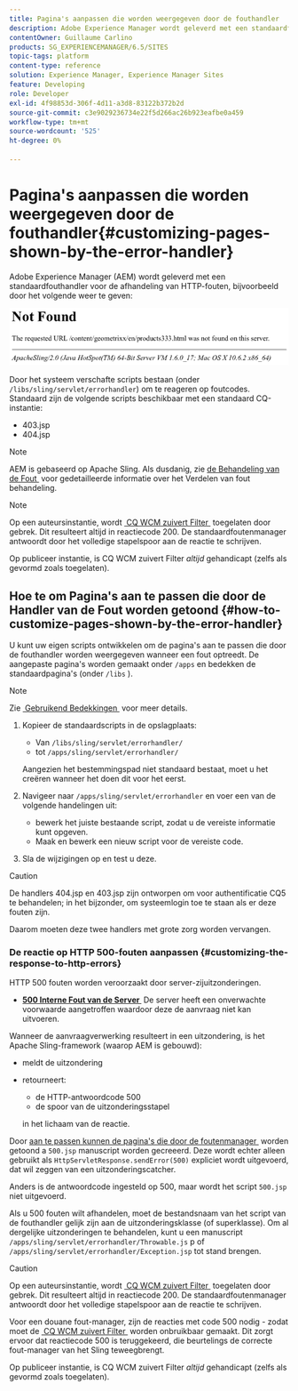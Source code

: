 ```yaml
---
title: Pagina's aanpassen die worden weergegeven door de fouthandler
description: Adobe Experience Manager wordt geleverd met een standaardfouthandler voor de afhandeling van HTTP-fouten.
contentOwner: Guillaume Carlino
products: SG_EXPERIENCEMANAGER/6.5/SITES
topic-tags: platform
content-type: reference
solution: Experience Manager, Experience Manager Sites
feature: Developing
role: Developer
exl-id: 4f98853d-306f-4d11-a3d8-83122b372b2d
source-git-commit: c3e9029236734e22f5d266ac26b923eafbe0a459
workflow-type: tm+mt
source-wordcount: '525'
ht-degree: 0%

---
```


# Pagina&#39;s aanpassen die worden weergegeven door de fouthandler{#customizing-pages-shown-by-the-error-handler}

Adobe Experience Manager (AEM) wordt geleverd met een standaardfouthandler voor de afhandeling van HTTP-fouten, bijvoorbeeld door het volgende weer te geven:

![&#x200B; chlimage_1-67 &#x200B;](assets/chlimage_1-67a.png)

Door het systeem verschafte scripts bestaan (onder `/libs/sling/servlet/errorhandler`) om te reageren op foutcodes. Standaard zijn de volgende scripts beschikbaar met een standaard CQ-instantie:

* 403.jsp
* 404.jsp

>[!NOTE]
>
>AEM is gebaseerd op Apache Sling. Als dusdanig, zie [&#x200B; de Behandeling van de Fout &#x200B;](https://sling.apache.org/documentation/the-sling-engine/errorhandling.html) voor gedetailleerde informatie over het Verdelen van fout behandeling.

>[!NOTE]
>
>Op een auteursinstantie, wordt [&#x200B; CQ WCM zuivert Filter &#x200B;](/help/sites-deploying/osgi-configuration-settings.md) toegelaten door gebrek. Dit resulteert altijd in reactiecode 200. De standaardfoutenmanager antwoordt door het volledige stapelspoor aan de reactie te schrijven.
>
>Op publiceer instantie, is CQ WCM zuivert Filter *altijd* gehandicapt (zelfs als gevormd zoals toegelaten).

## Hoe te om Pagina&#39;s aan te passen die door de Handler van de Fout worden getoond {#how-to-customize-pages-shown-by-the-error-handler}

U kunt uw eigen scripts ontwikkelen om de pagina&#39;s aan te passen die door de fouthandler worden weergegeven wanneer een fout optreedt. De aangepaste pagina&#39;s worden gemaakt onder `/apps` en bedekken de standaardpagina&#39;s (onder `/libs` ).

>[!NOTE]
>
>Zie [&#x200B; Gebruikend Bedekkingen &#x200B;](/help/sites-developing/overlays.md) voor meer details.

1. Kopieer de standaardscripts in de opslagplaats:

   * Van `/libs/sling/servlet/errorhandler/`
   * tot `/apps/sling/servlet/errorhandler/`

   Aangezien het bestemmingspad niet standaard bestaat, moet u het creëren wanneer het doen dit voor het eerst.

1. Navigeer naar `/apps/sling/servlet/errorhandler` en voer een van de volgende handelingen uit:

   * bewerk het juiste bestaande script, zodat u de vereiste informatie kunt opgeven.
   * Maak en bewerk een nieuw script voor de vereiste code.

1. Sla de wijzigingen op en test u deze.

>[!CAUTION]
>
>De handlers 404.jsp en 403.jsp zijn ontworpen om voor authentificatie CQ5 te behandelen; in het bijzonder, om systeemlogin toe te staan als er deze fouten zijn.
>
>Daarom moeten deze twee handlers met grote zorg worden vervangen.

### De reactie op HTTP 500-fouten aanpassen {#customizing-the-response-to-http-errors}

HTTP 500 fouten worden veroorzaakt door server-zijuitzonderingen.

* **[500 Interne Fout van de Server &#x200B;](https://www.w3.org/Protocols/rfc2616/rfc2616-sec10.html)**
De server heeft een onverwachte voorwaarde aangetroffen waardoor deze de aanvraag niet kan uitvoeren.

Wanneer de aanvraagverwerking resulteert in een uitzondering, is het Apache Sling-framework (waarop AEM is gebouwd):

* meldt de uitzondering
* retourneert:

   * de HTTP-antwoordcode 500
   * de spoor van de uitzonderingsstapel

  in het lichaam van de reactie.

Door [&#x200B; aan te passen kunnen de pagina&#39;s die door de foutenmanager &#x200B;](#how-to-customize-pages-shown-by-the-error-handler) worden getoond a `500.jsp` manuscript worden gecreeerd. Deze wordt echter alleen gebruikt als `HttpServletResponse.sendError(500)` expliciet wordt uitgevoerd, dat wil zeggen van een uitzonderingscatcher.

Anders is de antwoordcode ingesteld op 500, maar wordt het script `500.jsp` niet uitgevoerd.

Als u 500 fouten wilt afhandelen, moet de bestandsnaam van het script van de fouthandler gelijk zijn aan de uitzonderingsklasse (of superklasse). Om al dergelijke uitzonderingen te behandelen, kunt u een manuscript `/apps/sling/servlet/errorhandler/Throwable.js` p of `/apps/sling/servlet/errorhandler/Exception.jsp` tot stand brengen.

>[!CAUTION]
>
>Op een auteursinstantie, wordt [&#x200B; CQ WCM zuivert Filter &#x200B;](/help/sites-deploying/osgi-configuration-settings.md) toegelaten door gebrek. Dit resulteert altijd in reactiecode 200. De standaardfoutenmanager antwoordt door het volledige stapelspoor aan de reactie te schrijven.
>
>Voor een douane fout-manager, zijn de reacties met code 500 nodig - zodat moet de [&#x200B; CQ WCM zuivert Filter &#x200B;](/help/sites-deploying/osgi-configuration-settings.md) worden onbruikbaar gemaakt. Dit zorgt ervoor dat reactiecode 500 is teruggekeerd, die beurtelings de correcte fout-manager van het Sling teweegbrengt.
>
>Op publiceer instantie, is CQ WCM zuivert Filter *altijd* gehandicapt (zelfs als gevormd zoals toegelaten).
